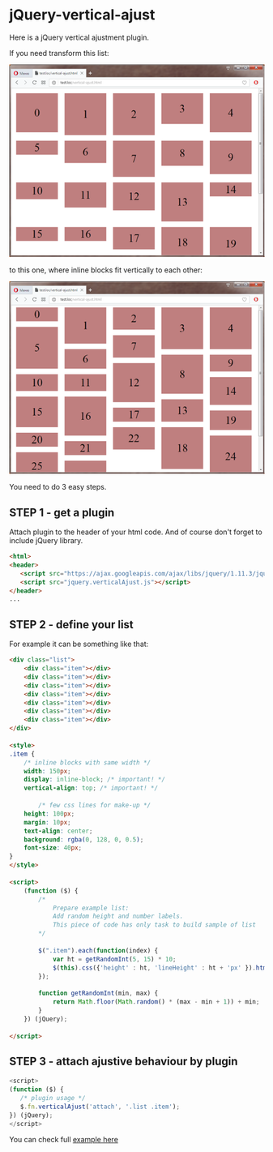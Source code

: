 # jQuery-vertical-ajust
Here is a jQuery vertical ajustment plugin.

If you need transform this list:

![inline-block list](vertical-empties.png)

to this one, where inline blocks fit vertically to each other:

![ajausted inline-block list](vertical-ajusted.png)

You need to do 3 easy steps.

## STEP 1 - get a plugin

Attach plugin to the header of your html code. And of course don't forget to include jQuery library.

```html
<html>
<header>
   <script src="https://ajax.googleapis.com/ajax/libs/jquery/1.11.3/jquery.min.js"></script>
   <script src="jquery.verticalAjust.js"></script>
</header>
...
```

## STEP 2 - define your list

For example it can be something like that:

```html
<div class="list">
	<div class="item"></div>
	<div class="item"></div>
	<div class="item"></div>
	<div class="item"></div>
	<div class="item"></div>
	<div class="item"></div>
	<div class="item"></div>
</div>

<style>
.item {
	/* inline blocks with same width */
	width: 150px;
	display: inline-block; /* important! */
	vertical-align: top; /* important! */
	
        /* few css lines for make-up */
	height: 100px;
	margin: 10px;
	text-align: center;
	background: rgba(0, 128, 0, 0.5);
	font-size: 40px;
}
</style>

<script>
	(function ($) {
		/*
		    Prepare example list:
		    Add random height and number labels.
		    This piece of code has only task to build sample of list
		*/
		
		$(".item").each(function(index) {
			var ht = getRandomInt(5, 15) * 10;
			$(this).css({'height' : ht, 'lineHeight' : ht + 'px' }).html(index);
		});
	
		function getRandomInt(min, max)	{
			return Math.floor(Math.random() * (max - min + 1)) + min;
		}
	}) (jQuery);

</script>
```
## STEP 3 - attach ajustive behaviour by plugin

```javascript
<script>
(function ($) {
   /* plugin usage */
   $.fn.verticalAjust('attach', '.list .item');
}) (jQuery);
</script>
```

You can check full [example here](exmaple-vertical-ajust-usage.html)
